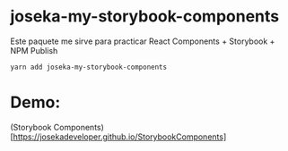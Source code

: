 # joseka-my-storybook-components


Este paquete me sirve para practicar React Components + Storybook + NPM Publish

```
yarn add joseka-my-storybook-components
```

# Demo:
(Storybook Components) [https://josekadeveloper.github.io/StorybookComponents]